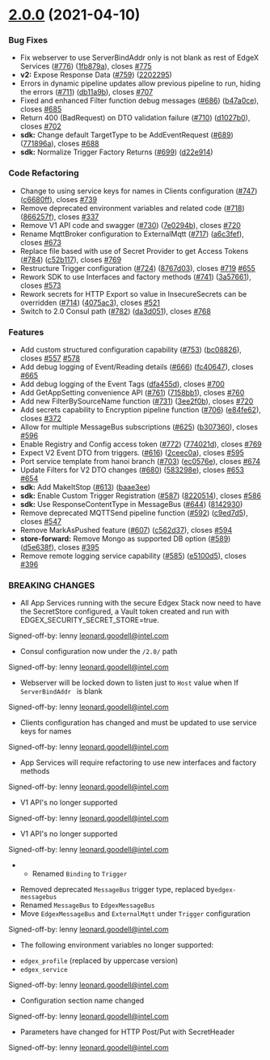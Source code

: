 # [2.0.0](https://github.com/bill-mahoney/app-functions-sdk-go/compare/v1.3.0...v2.0.0) (2021-04-10)


### Bug Fixes

* Fix webserver to use ServerBindAddr only is not blank as rest of EdgeX Services ([#776](https://github.com/bill-mahoney/app-functions-sdk-go/issues/776)) ([1fb879a](https://github.com/bill-mahoney/app-functions-sdk-go/commit/1fb879a)), closes [#775](https://github.com/bill-mahoney/app-functions-sdk-go/issues/775)
* **v2:** Expose Response Data ([#759](https://github.com/bill-mahoney/app-functions-sdk-go/issues/759)) ([2202295](https://github.com/bill-mahoney/app-functions-sdk-go/commit/2202295))
* Errors in dynamic pipeline updates allow previous pipeline to run, hiding the errors ([#711](https://github.com/bill-mahoney/app-functions-sdk-go/issues/711)) ([db11a9b](https://github.com/bill-mahoney/app-functions-sdk-go/commit/db11a9b)), closes [#707](https://github.com/bill-mahoney/app-functions-sdk-go/issues/707)
* Fixed and enhanced Filter function debug messages ([#686](https://github.com/bill-mahoney/app-functions-sdk-go/issues/686)) ([b47a0ce](https://github.com/bill-mahoney/app-functions-sdk-go/commit/b47a0ce)), closes [#685](https://github.com/bill-mahoney/app-functions-sdk-go/issues/685)
* Return 400 (BadRequest) on DTO validation failure ([#710](https://github.com/bill-mahoney/app-functions-sdk-go/issues/710)) ([d1027b0](https://github.com/bill-mahoney/app-functions-sdk-go/commit/d1027b0)), closes [#702](https://github.com/bill-mahoney/app-functions-sdk-go/issues/702)
* **sdk:** Change default TargetType to be AddEventRequest ([#689](https://github.com/bill-mahoney/app-functions-sdk-go/issues/689)) ([771896a](https://github.com/bill-mahoney/app-functions-sdk-go/commit/771896a)), closes [#688](https://github.com/bill-mahoney/app-functions-sdk-go/issues/688)
* **sdk:** Normalize Trigger Factory Returns ([#699](https://github.com/bill-mahoney/app-functions-sdk-go/issues/699)) ([d22e914](https://github.com/bill-mahoney/app-functions-sdk-go/commit/d22e914))


### Code Refactoring

* Change to using service keys for names in Clients configuration ([#747](https://github.com/bill-mahoney/app-functions-sdk-go/issues/747)) ([c6680ff](https://github.com/bill-mahoney/app-functions-sdk-go/commit/c6680ff)), closes [#739](https://github.com/bill-mahoney/app-functions-sdk-go/issues/739)
* Remove deprecated environment variables and related code ([#718](https://github.com/bill-mahoney/app-functions-sdk-go/issues/718)) ([866257f](https://github.com/bill-mahoney/app-functions-sdk-go/commit/866257f)), closes [#337](https://github.com/bill-mahoney/app-functions-sdk-go/issues/337)
* Remove V1 API code and swagger ([#730](https://github.com/bill-mahoney/app-functions-sdk-go/issues/730)) ([7e0294b](https://github.com/bill-mahoney/app-functions-sdk-go/commit/7e0294b)), closes [#720](https://github.com/bill-mahoney/app-functions-sdk-go/issues/720)
* Rename MqttBroker configuration to ExternalMqtt ([#717](https://github.com/bill-mahoney/app-functions-sdk-go/issues/717)) ([a6c3fef](https://github.com/bill-mahoney/app-functions-sdk-go/commit/a6c3fef)), closes [#673](https://github.com/bill-mahoney/app-functions-sdk-go/issues/673)
* Replace file based with use of Secret Provider to get Access Tokens ([#784](https://github.com/bill-mahoney/app-functions-sdk-go/issues/784)) ([c52b117](https://github.com/bill-mahoney/app-functions-sdk-go/commit/c52b117)), closes [#769](https://github.com/bill-mahoney/app-functions-sdk-go/issues/769)
* Restructure Trigger configuration ([#724](https://github.com/bill-mahoney/app-functions-sdk-go/issues/724)) ([8767d03](https://github.com/bill-mahoney/app-functions-sdk-go/commit/8767d03)), closes [#719](https://github.com/bill-mahoney/app-functions-sdk-go/issues/719) [#655](https://github.com/bill-mahoney/app-functions-sdk-go/issues/655)
* Rework SDK to use Interfaces and factory methods ([#741](https://github.com/bill-mahoney/app-functions-sdk-go/issues/741)) ([3a57661](https://github.com/bill-mahoney/app-functions-sdk-go/commit/3a57661)), closes [#573](https://github.com/bill-mahoney/app-functions-sdk-go/issues/573)
* Rework secrets for HTTP Export so value in InsecureSecrets can be overridden ([#714](https://github.com/bill-mahoney/app-functions-sdk-go/issues/714)) ([4075ac3](https://github.com/bill-mahoney/app-functions-sdk-go/commit/4075ac3)), closes [#521](https://github.com/bill-mahoney/app-functions-sdk-go/issues/521)
* Switch to 2.0 Consul path ([#782](https://github.com/bill-mahoney/app-functions-sdk-go/issues/782)) ([da3d051](https://github.com/bill-mahoney/app-functions-sdk-go/commit/da3d051)), closes [#768](https://github.com/bill-mahoney/app-functions-sdk-go/issues/768)


### Features

* Add custom structured configuration capability ([#753](https://github.com/bill-mahoney/app-functions-sdk-go/issues/753)) ([bc08826](https://github.com/bill-mahoney/app-functions-sdk-go/commit/bc08826)), closes [#557](https://github.com/bill-mahoney/app-functions-sdk-go/issues/557) [#578](https://github.com/bill-mahoney/app-functions-sdk-go/issues/578)
* Add debug logging of Event/Reading details ([#666](https://github.com/bill-mahoney/app-functions-sdk-go/issues/666)) ([fc40647](https://github.com/bill-mahoney/app-functions-sdk-go/commit/fc40647)), closes [#665](https://github.com/bill-mahoney/app-functions-sdk-go/issues/665)
* Add debug logging of the Event Tags ([dfa455d](https://github.com/bill-mahoney/app-functions-sdk-go/commit/dfa455d)), closes [#700](https://github.com/bill-mahoney/app-functions-sdk-go/issues/700)
* Add GetAppSetting convenience API ([#761](https://github.com/bill-mahoney/app-functions-sdk-go/issues/761)) ([7158bb1](https://github.com/bill-mahoney/app-functions-sdk-go/commit/7158bb1)), closes [#760](https://github.com/bill-mahoney/app-functions-sdk-go/issues/760)
* Add new FilterBySourceName function ([#731](https://github.com/bill-mahoney/app-functions-sdk-go/issues/731)) ([3ee2f0b](https://github.com/bill-mahoney/app-functions-sdk-go/commit/3ee2f0b)), closes [#720](https://github.com/bill-mahoney/app-functions-sdk-go/issues/720)
* Add secrets capability to Encryption pipeline function ([#706](https://github.com/bill-mahoney/app-functions-sdk-go/issues/706)) ([e84fe62](https://github.com/bill-mahoney/app-functions-sdk-go/commit/e84fe62)), closes [#372](https://github.com/bill-mahoney/app-functions-sdk-go/issues/372)
* Allow for multiple MessageBus subscriptions ([#625](https://github.com/bill-mahoney/app-functions-sdk-go/issues/625)) ([b307360](https://github.com/bill-mahoney/app-functions-sdk-go/commit/b307360)), closes [#596](https://github.com/bill-mahoney/app-functions-sdk-go/issues/596)
* Enable Registry and Config access token ([#772](https://github.com/bill-mahoney/app-functions-sdk-go/issues/772)) ([774021d](https://github.com/bill-mahoney/app-functions-sdk-go/commit/774021d)), closes [#769](https://github.com/bill-mahoney/app-functions-sdk-go/issues/769)
* Expect V2 Event DTO from triggers. ([#616](https://github.com/bill-mahoney/app-functions-sdk-go/issues/616)) ([2ceec0a](https://github.com/bill-mahoney/app-functions-sdk-go/commit/2ceec0a)), closes [#595](https://github.com/bill-mahoney/app-functions-sdk-go/issues/595)
* Port service template from hanoi branch ([#703](https://github.com/bill-mahoney/app-functions-sdk-go/issues/703)) ([ec0576e](https://github.com/bill-mahoney/app-functions-sdk-go/commit/ec0576e)), closes [#674](https://github.com/bill-mahoney/app-functions-sdk-go/issues/674)
* Update Filters for V2 DTO changes ([#680](https://github.com/bill-mahoney/app-functions-sdk-go/issues/680)) ([583298e](https://github.com/bill-mahoney/app-functions-sdk-go/commit/583298e)), closes [#653](https://github.com/bill-mahoney/app-functions-sdk-go/issues/653) [#654](https://github.com/bill-mahoney/app-functions-sdk-go/issues/654)
* **sdk:** Add MakeItStop ([#613](https://github.com/bill-mahoney/app-functions-sdk-go/issues/613)) ([baae3ee](https://github.com/bill-mahoney/app-functions-sdk-go/commit/baae3ee))
* **sdk:** Enable Custom Trigger Registration ([#587](https://github.com/bill-mahoney/app-functions-sdk-go/issues/587)) ([8220514](https://github.com/bill-mahoney/app-functions-sdk-go/commit/8220514)), closes [#586](https://github.com/bill-mahoney/app-functions-sdk-go/issues/586)
* **sdk:** Use ResponseContentType in MessageBus ([#644](https://github.com/bill-mahoney/app-functions-sdk-go/issues/644)) ([8142930](https://github.com/bill-mahoney/app-functions-sdk-go/commit/8142930))
* Remove deprecated MQTTSend pipeline function ([#592](https://github.com/bill-mahoney/app-functions-sdk-go/issues/592)) ([c9ed7d5](https://github.com/bill-mahoney/app-functions-sdk-go/commit/c9ed7d5)), closes [#547](https://github.com/bill-mahoney/app-functions-sdk-go/issues/547)
* Remove MarkAsPushed feature ([#607](https://github.com/bill-mahoney/app-functions-sdk-go/issues/607)) ([c562d37](https://github.com/bill-mahoney/app-functions-sdk-go/commit/c562d37)), closes [#594](https://github.com/bill-mahoney/app-functions-sdk-go/issues/594)
* **store-forward:** Remove Mongo as supported DB option ([#589](https://github.com/bill-mahoney/app-functions-sdk-go/issues/589)) ([d5e638f](https://github.com/bill-mahoney/app-functions-sdk-go/commit/d5e638f)), closes [#395](https://github.com/bill-mahoney/app-functions-sdk-go/issues/395)
* Remove remote logging service capability ([#585](https://github.com/bill-mahoney/app-functions-sdk-go/issues/585)) ([e5100d5](https://github.com/bill-mahoney/app-functions-sdk-go/commit/e5100d5)), closes [#396](https://github.com/bill-mahoney/app-functions-sdk-go/issues/396)


### BREAKING CHANGES

* All App Services running with the secure Edgex Stack now need to have the SecretStore configured, a Vault token created and run with EDGEX_SECURITY_SECRET_STORE=true.

Signed-off-by: lenny <leonard.goodell@intel.com>
* Consul configuration now under the `/2.0/` path

Signed-off-by: lenny <leonard.goodell@intel.com>
* Webserver will be locked down to listen just to `Host` value when If `ServerBindAddr ` is blank

Signed-off-by: lenny <leonard.goodell@intel.com>
* Clients configuration has changed and must be updated to use service keys for names

Signed-off-by: lenny <leonard.goodell@intel.com>
* App Services will require refactoring to use new interfaces  and factory methods

Signed-off-by: lenny <leonard.goodell@intel.com>
* V1 API's no longer supported

Signed-off-by: lenny <leonard.goodell@intel.com>
* V1 API's no longer supported

Signed-off-by: lenny <leonard.goodell@intel.com>
* - Renamed `Binding` to `Trigger`
- Removed deprecated `MessageBus` trigger type, replaced by`edgex-messagebus`
- Renamed `MessageBus` to `EdgexMessageBus`
- Move `EdgexMessageBus` and `ExternalMqtt` under `Trigger` configuration

Signed-off-by: lenny <leonard.goodell@intel.com>
* The following environment variables no longer supported:
- `edgex_profile` (replaced by uppercase version)
- `edgex_service`

Signed-off-by: lenny <leonard.goodell@intel.com>
* Configuration section name changed

Signed-off-by: lenny <leonard.goodell@intel.com>
* Parameters have changed for HTTP Post/Put with SecretHeader

Signed-off-by: lenny <leonard.goodell@intel.com>
